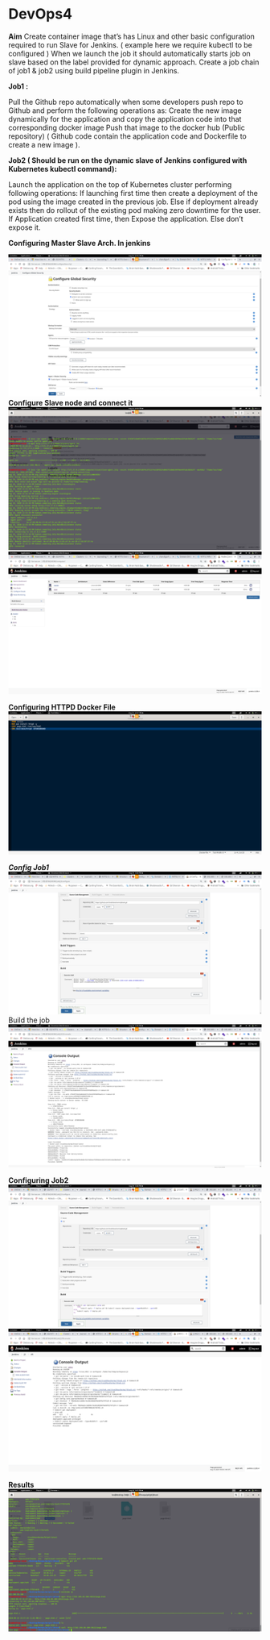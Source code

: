 # DevOps4
**Aim**
Create container image that’s has Linux  and other basic configuration required to run Slave for Jenkins. ( example here we require kubectl to be configured )
  When we launch the job it should automatically starts job on slave based on the label provided for dynamic approach.
  Create a job chain of job1 & job2 using build pipeline plugin in Jenkins.
  
**Job1 :**
  
  Pull  the Github repo automatically when some developers push repo to Github and perform the following operations as:
  Create the new image dynamically for the application and copy the application code into that corresponding docker image
  Push that image to the docker hub (Public repository) 
  ( Github code contain the application code and Dockerfile to create a new image ).
  
  **Job2 ( Should be run on the dynamic slave of Jenkins configured with Kubernetes kubectl command):**
  
  Launch the application on the top of Kubernetes cluster performing following operations:
      If launching first time then create a deployment of the pod using the image created in the previous job. Else if deployment already exists then do rollout of the existing pod making zero downtime  for the user.
      If Application created first time, then Expose the application. Else don’t expose it.


**Configuring Master Slave Arch. In jenkins**

![pic1](images/1.png)
**Configure Slave node and connect it**
![pic1](images/2.png)
![pic1](images/3.png)

**Configuring HTTPD Docker File**
![pic1](images/4.png)

***Config Job1***
![pic1](images/14.png)
Build the job
![pic1](images/13.png)

**Configuring Job2**
![pic1](images/12.png)
![pic1](images/11.png)

**Results**
![pic1](images/10.png)

